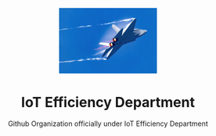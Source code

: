 <div align="center">
<img src="./pic/item.jpg" alt="moja global logo" height ="auto" width="200" />
<br />
<h1>IoT Efficiency Department</h1>
<p>
Github Organization officially under IoT Efficiency Department
</p>
</div>

